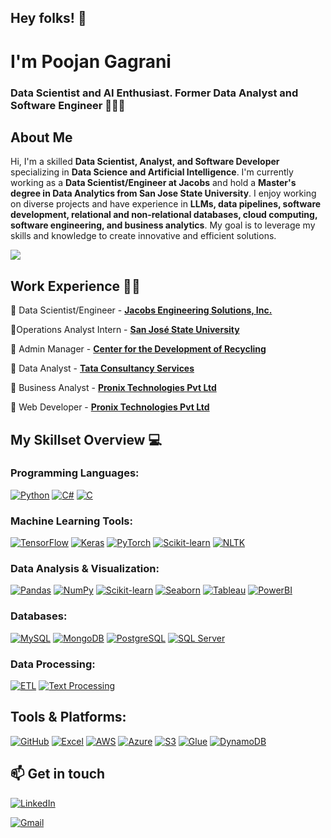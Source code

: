 ## Hey folks! 👋

<!--
**poojan243/poojan243** is a ✨ _special_ ✨ repository because its `README.md` (this file) appears on your GitHub profile.

Here are some ideas to get you started:

- 🔭 I’m currently working on ...
- 🌱 I’m currently learning ...
- 👯 I’m looking to collaborate on ...
- 🤔 I’m looking for help with ...
- 💬 Ask me about ...
- 📫 How to reach me: ...
- 😄 Pronouns: ...
- ⚡ Fun fact: ...
-->

# I'm Poojan Gagrani
### Data Scientist and AI Enthusiast. Former Data Analyst and Software Engineer 🧑🏻‍💻
<!-- Welcome to my GitHub page! Here you'll find a collection of my projects, skills, and experiences as a passionate software developer. I'm open to intern and full-time opportunities in Machine Learning, Data Science, and Software Engineering roles. Feel free to explore and get in touch! -->

## About Me
Hi, I'm a skilled **Data Scientist, Analyst, and Software Developer** specializing in **Data Science and Artificial Intelligence**. I'm currently working as a **Data Scientist/Engineer at Jacobs** and hold a **Master's degree in Data Analytics from San Jose State University**. I enjoy working on diverse projects and have experience in **LLMs, data pipelines, software development, relational and non-relational databases, cloud computing, software engineering, and business analytics**. My goal is to leverage my skills and knowledge to create innovative and efficient solutions.


![](https://komarev.com/ghpvc/?username=poojan243&color=blueviolet)

<!-- section - job details -->

## Work Experience 👨‍💼

📌 Data Scientist/Engineer - [**Jacobs Engineering Solutions, Inc.**](https://www.jacobs.com)

📌Operations Analyst Intern - [**San José State University**](https://www.sjsu.edu)

📌 Admin Manager - [**Center for the Development of Recycling**](https://www.recyclestuff.org)

📌 Data Analyst - [**Tata Consultancy Services**](https://www.tcs.com)

📌 Business Analyst - [**Pronix Technologies Pvt Ltd**](https://www.pronixtech.com)

📌 Web Developer - [**Pronix Technologies Pvt Ltd**](https://www.pronixtech.com)


<!-- section - skills -->

## My Skillset Overview 💻

### **Programming Languages:**
 [![Python](https://img.shields.io/badge/Python-FFD43B?style=for-the-badge&logo=python&logoColor=darkgreen)](https://www.python.org) [![C#](https://img.shields.io/badge/C%23-%23239120.svg?style=for-the-badge&logo=csharp&logoColor=white)](https://docs.microsoft.com/en-us/dotnet/csharp/) [![C](https://img.shields.io/badge/C-%2300599C.svg?style=for-the-badge&logo=cplusplus&logoColor=white)](https://en.wikipedia.org/wiki/C_(programming_language))

### **Machine Learning Tools:**
[![TensorFlow](https://img.shields.io/badge/TensorFlow-%23FF6F00.svg?style=for-the-badge&logo=tensorflow&logoColor=white)](https://www.tensorflow.org) [![Keras](https://img.shields.io/badge/Keras-%23D00000.svg?style=for-the-badge&logo=keras&logoColor=white)](https://keras.io) [![PyTorch](https://img.shields.io/badge/PyTorch-%23EE4C2C.svg?style=for-the-badge&logo=pytorch&logoColor=white)](https://pytorch.org) [![Scikit-learn](https://img.shields.io/badge/scikit_learn-F7931E?style=for-the-badge&logo=scikit-learn&logoColor=white)](https://scikit-learn.org/stable/) [![NLTK](https://img.shields.io/badge/NLTK-85C1E9?style=for-the-badge&logo=python&logoColor=white)](https://www.nltk.org)

### **Data Analysis & Visualization:**
[![Pandas](https://img.shields.io/badge/Pandas-2C2D72?style=for-the-badge&logo=pandas&logoColor=white)](https://pandas.pydata.org) [![NumPy](https://img.shields.io/badge/Numpy-777BB4?style=for-the-badge&logo=numpy&logoColor=white)](https://numpy.org) [![Scikit-learn](https://img.shields.io/badge/scikit_learn-F7931E?style=for-the-badge&logo=scikit-learn&logoColor=white)](https://scikit-learn.org/stable/) [![Seaborn](https://img.shields.io/badge/Seaborn-%23007A8A.svg?style=for-the-badge&logo=seaborn&logoColor=white)](https://seaborn.pydata.org) [![Tableau](https://img.shields.io/badge/Tableau-%23E97627.svg?style=for-the-badge&logo=tableau&logoColor=white)](https://www.tableau.com) [![PowerBI](https://img.shields.io/badge/PowerBI-%23F2C811.svg?style=for-the-badge&logo=powerbi&logoColor=black)](https://powerbi.microsoft.com)

### **Databases:**
[![MySQL](https://img.shields.io/badge/MySQL-%234479A1.svg?style=for-the-badge&logo=mysql&logoColor=white)](https://www.mysql.com/) [![MongoDB](https://img.shields.io/badge/MongoDB-%234ea94b.svg?style=for-the-badge&logo=mongodb&logoColor=white)](https://www.mongodb.com) [![PostgreSQL](https://img.shields.io/badge/PostgreSQL-%233C54A1.svg?style=for-the-badge&logo=postgresql&logoColor=white)](https://www.postgresql.org) [![SQL Server](https://img.shields.io/badge/SQL%20Server-%23CC2927.svg?style=for-the-badge&logo=microsoft-sql-server&logoColor=white)](https://www.microsoft.com/en-us/sql-server)

### **Data Processing:**
[![ETL](https://img.shields.io/badge/ETL-%23F7C6C7.svg?style=for-the-badge&logo=apache-airflow&logoColor=black)](https://en.wikipedia.org/wiki/Extract,_transform,_load) [![Text Processing](https://img.shields.io/badge/Text%20Processing-%23F2C811.svg?style=for-the-badge&logo=python&logoColor=black)](https://en.wikipedia.org/wiki/Text_mining)


## **Tools & Platforms:**
[![GitHub](https://img.shields.io/badge/GitHub-%23181717.svg?style=for-the-badge&logo=github&logoColor=white)](https://github.com) [![Excel](https://img.shields.io/badge/Excel-%2314347E.svg?style=for-the-badge&logo=microsoft-excel&logoColor=white)](https://www.microsoft.com/en-us/microsoft-365/excel) [![AWS](https://img.shields.io/badge/AWS-%23FF9900.svg?style=for-the-badge&logo=amazonaws&logoColor=white)](https://aws.amazon.com) [![Azure](https://img.shields.io/badge/Azure-%230072C6.svg?style=for-the-badge&logo=microsoft-azure&logoColor=white)](https://azure.microsoft.com) [![S3](https://img.shields.io/badge/AWS%20S3-%23F5A623.svg?style=for-the-badge&logo=amazon-s3&logoColor=white)](https://aws.amazon.com/s3/) [![Glue](https://img.shields.io/badge/AWS%20Glue-%23F5A623.svg?style=for-the-badge&logo=amazon-glue&logoColor=white)](https://aws.amazon.com/glue/) [![DynamoDB](https://img.shields.io/badge/AWS%20DynamoDB-%230B4F4F.svg?style=for-the-badge&logo=amazon-dynamodb&logoColor=white)](https://aws.amazon.com/dynamodb/)


<!-- section - skills -->


<!-- certification - skills --

## Certifications:

[**Certified AWS Cloud Architect**](https://www.credly.com/badges/deabd030-6871-4d6d-9363-c50a1059b656/public_url)

-- certification - skills -->


## 📫 Get in touch

<a href="https://www.linkedin.com/in/poojan-gagrani/"><img alt="LinkedIn" src="https://img.shields.io/badge/linkedin%20-%230077B5.svg?&style=flat&logo=linkedin&logoColor=white"/></a> &nbsp;

<a href="mailto:gagranipoojan@yahoo.com"><img alt="Gmail" src="https://img.shields.io/badge/Gmail-D14836?style=flat&logo=gmail&logoColor=white" /></a> &nbsp;

<!--Credits for template: https://github.com/amadoabaca -->

<!-- ### aboutMe.js

```javascript
const poojan = {
    pronouns: "he" | "him",
    code: ["Python", "SQL", "C#", "C++", "JavaScript", "AngularJS", "jQuery", "HTML", "CSS"],
    askMeAbout: ["software dev", "data analytics", "machine learning", "front end", "back end", "full stack", "spirituality"],
    technologies: {
        AI: {
             tools/technologies: ["Python", "Tableau", "PowerBI", "Machine Learning", "Neural Networks", "LLM"],
             cloud: ["Azure", "AWS", "GCP"]
        },
        frontEnd: {
            css: ["Bootstrap"],
            js: ["Angular", "jQuery"]
        },
        backEnd: {
            framework: ["ASP .NET", "Flask"]
        },
        databases: ["MySQL", "SQL Server", "PostgreSQL", "MongoDB", "Oracle"],
        misc: ["Git", "Jupyter Notebook", "Pandas", "NumPy", "ETL"]
    }
};
``` -->
